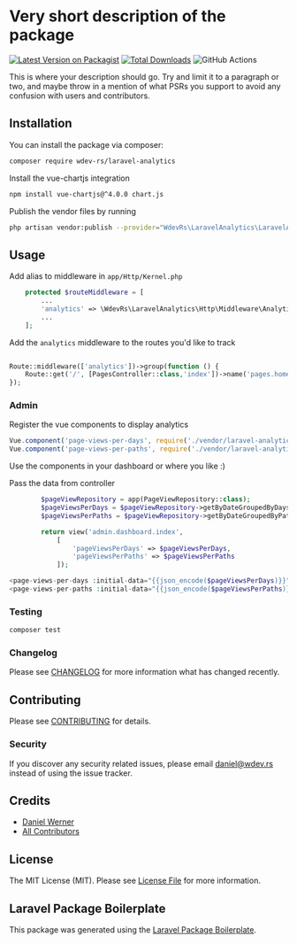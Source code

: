 # Very short description of the package

[![Latest Version on Packagist](https://img.shields.io/packagist/v/wdev-rs/laravel-analytics.svg?style=flat-square)](https://packagist.org/packages/wdev-rs/laravel-analytics)
[![Total Downloads](https://img.shields.io/packagist/dt/wdev-rs/laravel-analytics.svg?style=flat-square)](https://packagist.org/packages/wdev-rs/laravel-analytics)
![GitHub Actions](https://github.com/wdev-rs/laravel-analytics/actions/workflows/main.yml/badge.svg)

This is where your description should go. Try and limit it to a paragraph or two, and maybe throw in a mention of what PSRs you support to avoid any confusion with users and contributors.

## Installation

You can install the package via composer:

```bash
composer require wdev-rs/laravel-analytics
```

Install the vue-chartjs integration

```bash
npm install vue-chartjs@^4.0.0 chart.js
```

Publish the vendor files by running

```bash
php artisan vendor:publish --provider="WdevRs\LaravelAnalytics\LaravelAnalyticsServiceProvider"
```

## Usage

Add alias to middleware in `app/Http/Kernel.php`
```php
    protected $routeMiddleware = [
        ...
        'analytics' => \WdevRs\LaravelAnalytics\Http\Middleware\Analytics::class,
        ...
    ];        
```

Add the `analytics` middleware to the routes you'd like to track

```php

Route::middleware(['analytics'])->group(function () {
    Route::get('/', [PagesController::class,'index'])->name('pages.home');
});

```

### Admin

Register the vue components to display analytics

```js
Vue.component('page-views-per-days', require('./vendor/laravel-analytics/components/PageViewsPerDays.vue').default);
Vue.component('page-views-per-paths', require('./vendor/laravel-analytics/components/PageViewsPerPaths.vue').default);
```

Use the components in your dashboard or where you like :) 

Pass the data from controller

```php
        $pageViewRepository = app(PageViewRepository::class);
        $pageViewsPerDays = $pageViewRepository->getByDateGroupedByDays(Carbon::today()->subDays(28));
        $pageViewsPerPaths = $pageViewRepository->getByDateGroupedByPath(Carbon::today()->subDays(28));

        return view('admin.dashboard.index',
            [
                'pageViewsPerDays' => $pageViewsPerDays,
                'pageViewsPerPaths' => $pageViewsPerPaths
            ]);
```

```php
<page-views-per-days :initial-data="{{json_encode($pageViewsPerDays)}}"/>
<page-views-per-paths :initial-data="{{json_encode($pageViewsPerPaths)}}"/>
```

### Testing

```bash
composer test
```

### Changelog

Please see [CHANGELOG](CHANGELOG.md) for more information what has changed recently.

## Contributing

Please see [CONTRIBUTING](CONTRIBUTING.md) for details.

### Security

If you discover any security related issues, please email daniel@wdev.rs instead of using the issue tracker.

## Credits

-   [Daniel Werner](https://github.com/wdev-rs)
-   [All Contributors](../../contributors)

## License

The MIT License (MIT). Please see [License File](LICENSE.md) for more information.

## Laravel Package Boilerplate

This package was generated using the [Laravel Package Boilerplate](https://laravelpackageboilerplate.com).
